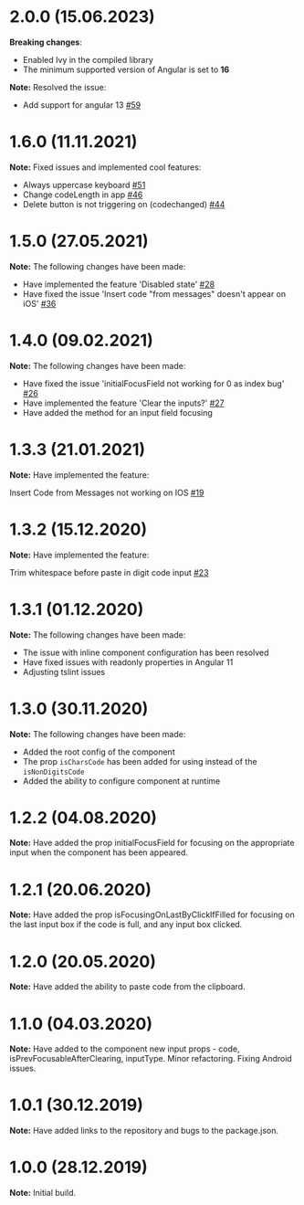 # 2.0.0 (15.06.2023)
**Breaking changes**:
- Enabled Ivy in the compiled library
- The minimum supported version of Angular is set to **16**

**Note:** Resolved the issue:
- Add support for angular 13 [#59](https://github.com/AlexMiniApps/angular-code-input/issues/59)

# 1.6.0 (11.11.2021)
**Note:** Fixed issues and implemented cool features:
- Always uppercase keyboard [#51](https://github.com/AlexMiniApps/angular-code-input/issues/51)
- Change codeLength in app [#46](https://github.com/AlexMiniApps/angular-code-input/issues/46)
- Delete button is not triggering on (codechanged) [#44](https://github.com/AlexMiniApps/angular-code-input/issues/44)

# 1.5.0 (27.05.2021)
**Note:** The following changes have been made:
- Have implemented the feature 'Disabled state' [#28](https://github.com/AlexMiniApps/angular-code-input/issues/28)
- Have fixed the issue 'Insert code "from messages" doesn't appear on iOS' [#36](https://github.com/AlexMiniApps/angular-code-input/issues/36)

# 1.4.0 (09.02.2021)
**Note:** The following changes have been made:
- Have fixed the issue 'initialFocusField not working for 0 as index bug' [#26](https://github.com/AlexMiniApps/angular-code-input/issues/26)
- Have implemented the feature 'Clear the inputs?' [#27](https://github.com/AlexMiniApps/angular-code-input/issues/27)
- Have added the method for an input field focusing 

# 1.3.3 (21.01.2021)
**Note:** Have implemented the feature: 

Insert Code from Messages not working on IOS [#19](https://github.com/AlexMiniApps/angular-code-input/issues/19)

# 1.3.2 (15.12.2020)
**Note:** Have implemented the feature: 

Trim whitespace before paste in digit code input [#23](https://github.com/AlexMiniApps/angular-code-input/issues/23)

# 1.3.1 (01.12.2020)
**Note:** The following changes have been made:
- The issue with inline component configuration has been resolved
- Have fixed issues with readonly properties in Angular 11
- Adjusting tslint issues

# 1.3.0 (30.11.2020)
**Note:** The following changes have been made:
- Added the root config of the component
- The prop `isCharsCode` has been added for using instead of the `isNonDigitsCode`
- Added the ability to configure component at runtime

# 1.2.2 (04.08.2020)
**Note:** Have added the prop initialFocusField for focusing on the appropriate input when 
the component has been appeared.

# 1.2.1 (20.06.2020)
**Note:** Have added the prop isFocusingOnLastByClickIfFilled for focusing on the last input box 
if the code is full, and any input box clicked. 

# 1.2.0 (20.05.2020)
**Note:** Have added the ability to paste code from the clipboard. 

# 1.1.0 (04.03.2020)
**Note:** Have added to the component new input props - code, isPrevFocusableAfterClearing, inputType. 
Minor refactoring. 
Fixing Android issues.

# 1.0.1 (30.12.2019)
**Note:** Have added links to the repository and bugs to the package.json.

# 1.0.0 (28.12.2019)
**Note:** Initial build.
